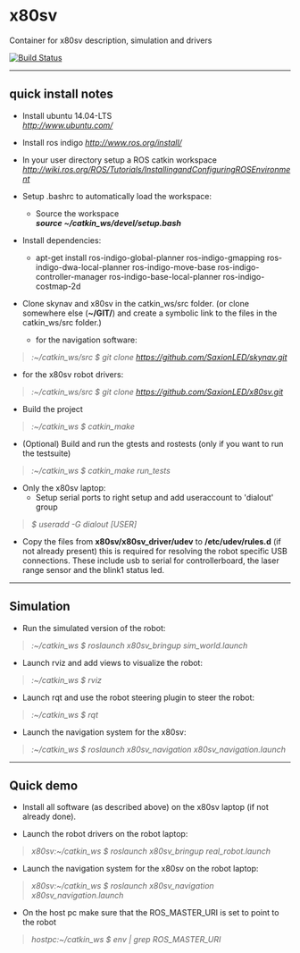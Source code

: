 x80sv
=====

Container for x80sv description, simulation and drivers


[![Build Status](https://travis-ci.org/SaxionLED/x80sv.svg)](https://travis-ci.org/SaxionLED/x80sv)


-------------------
quick install notes
-------------------

- Install ubuntu 14.04-LTS  
_http://www.ubuntu.com/_

- Install ros indigo
_http://www.ros.org/install/_  

- In your user directory setup a ROS catkin workspace
_http://wiki.ros.org/ROS/Tutorials/InstallingandConfiguringROSEnvironment_  

- Setup .bashrc to automatically load the workspace:
  - Source the workspace  
    ___source ~/catkin_ws/devel/setup.bash___  

- Install dependencies:
    - apt-get install ros-indigo-global-planner ros-indigo-gmapping ros-indigo-dwa-local-planner ros-indigo-move-base ros-indigo-controller-manager ros-indigo-base-local-planner ros-indigo-costmap-2d

- Clone skynav and x80sv in the catkin_ws/src folder. (or clone somewhere else (**~/GIT/**) and create a symbolic link to the files in the catkin_ws/src folder.)
  
	- for the navigation software: 
>_:~/catkin_ws/src $ git clone https://github.com/SaxionLED/skynav.git_  
	
  - for the x80sv robot drivers: 
>_:~/catkin_ws/src $ git clone https://github.com/SaxionLED/x80sv.git_  

- Build the project  
>_:~/catkin_ws $ catkin_make_  
 
- (Optional) Build and run the gtests and rostests (only if you want to run the testsuite)
>_:~/catkin_ws $ catkin_make run_tests_   
  
- Only the x80sv laptop:
  - Setup serial ports to right setup and add useraccount to 'dialout' group   
>_$ useradd -G dialout [USER]_    
  
  - Copy the files from __x80sv/x80sv_driver/udev__ to __/etc/udev/rules.d__ (if not already present)
      this is required for resolving the robot specific USB connections. These include usb to serial 
      for controllerboard,
      the laser range sensor and the blink1 status led.

----------
Simulation
----------

- Run the simulated version of the robot:
>_:~/catkin_ws $ roslaunch x80sv_bringup sim_world.launch_

- Launch rviz and add views to visualize the robot:
>_:~/catkin_ws $ rviz_

- Launch rqt and use the robot steering plugin to steer the robot:
>_:~/catkin_ws $ rqt_

- Launch the navigation system for the x80sv:
>_:~/catkin_ws $ roslaunch x80sv_navigation x80sv_navigation.launch_

----------
Quick demo
----------

- Install all software (as described above) on the x80sv laptop (if not already done).

- Launch the robot drivers on the robot laptop:
>_x80sv:~/catkin_ws $ roslaunch x80sv_bringup real_robot.launch_

- Launch the navigation system for the x80sv on the robot laptop:
>_x80sv:~/catkin_ws $ roslaunch x80sv_navigation x80sv_navigation.launch_

- On the host pc make sure that the ROS_MASTER_URI is set to point to the robot
>_hostpc:~/catkin_ws $ env | grep ROS_MASTER_URI_


